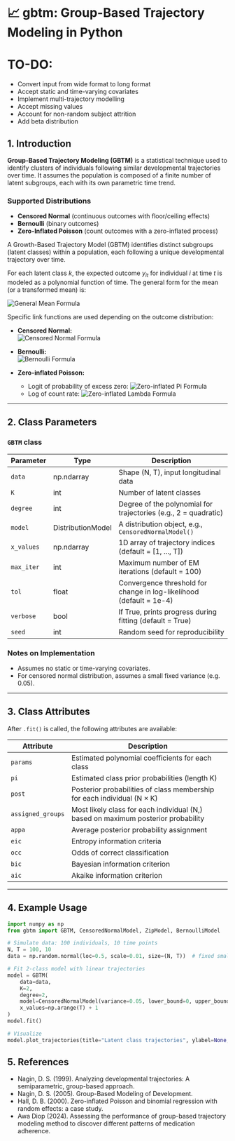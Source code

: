 # 📈 gbtm: Group-Based Trajectory Modeling in Python

# TO-DO:
- Convert input from wide format to long format
- Accept static and time-varying covariates
- Implement multi-trajectory modelling
- Accept missing values
- Account for non-random subject attrition
- Add beta distribution

## 1. Introduction

**Group-Based Trajectory Modeling (GBTM)** is a statistical technique used to identify clusters of individuals following similar developmental trajectories over time. It assumes the population is composed of a finite number of latent subgroups, each with its own parametric time trend. 


### Supported Distributions

- **Censored Normal** (continuous outcomes with floor/ceiling effects)
- **Bernoulli** (binary outcomes)
- **Zero-Inflated Poisson** (count outcomes with a zero-inflated process)

A Growth-Based Trajectory Model (GBTM) identifies distinct subgroups (latent classes) within a population, each following a unique developmental trajectory over time.

For each latent class $k$, the expected outcome $y_{it}$ for individual $i$ at time $t$ is modeled as a polynomial function of time. The general form for the mean (or a transformed mean) is:

![General Mean Formula](https://latex.codecogs.com/png.image?%5Clarge%20%5Cmu_%7Bikt%7D%20%3D%20%5Cbeta_%7Bk0%7D%20%2B%20%5Cbeta_%7Bk1%7Dt%20%2B%20%5Cbeta_%7Bk2%7Dt%5E2%20%2B%20%5Cldots%20%2B%20%5Cbeta_%7BkP%7Dt%5EP)

Specific link functions are used depending on the outcome distribution:

* **Censored Normal:**  
    ![Censored Normal Formula](https://latex.codecogs.com/png.image?%5Clarge%20%5Cmu_%7Bikt%7D%20%3D%20%5Cbeta_%7Bk0%7D%20%2B%20%5Cbeta_%7Bk1%7Dt%20%2B%20%5Cbeta_%7Bk2%7Dt%5E2%20%2B%20%5Cldots)

* **Bernoulli:**  
    ![Bernoulli Formula](https://latex.codecogs.com/png.image?%5Clarge%20%5Ctext%7Blogit%7D(p_%7Bikt%7D)%20%3D%20%5Cbeta_%7Bk0%7D%20%2B%20%5Cbeta_%7Bk1%7Dt%20%2B%20%5Cbeta_%7Bk2%7Dt%5E2%20%2B%20%5Cldots)

* **Zero-inflated Poisson:**
    * Logit of probability of excess zero: 
        ![Zero-inflated Pi Formula](https://latex.codecogs.com/png.image?%5Clarge%20%5Ctext%7Blogit%7D(%5Cpi_%7Bikt%7D)%20%3D%20%5Cgamma_%7Bk0%7D%20%2B%20%5Cgamma_%7Bk1%7Dt%20%2B%20%5Cgamma_%7Bk2%7Dt%5E2%20%2B%20%5Cldots)
    * Log of count rate:
        ![Zero-inflated Lambda Formula](https://latex.codecogs.com/png.image?%5Clarge%20%5Clog(%5Clambda_%7Bikt%7D)%20%3D%20%5Cbeta_%7Bk0%7D%20%2B%20%5Cbeta_%7Bk1%7Dt%20%2B%20%5Cbeta_%7Bk2%7Dt%5E2%20%2B%20%5Cldots)


---

## 2. Class Parameters

### `GBTM` class

| Parameter      | Type              | Description |
|----------------|-------------------|-------------|
| `data`         | np.ndarray        | Shape (N, T), input longitudinal data                               |
| `K`            | int               | Number of latent classes                                            |
| `degree`       | int               | Degree of the polynomial for trajectories (e.g., 2 = quadratic)     |
| `model`        | DistributionModel | A distribution object, e.g., `CensoredNormalModel()`                |
| `x_values`     | np.ndarray        | 1D array of trajectory indices (default = [1, ..., T])              |
| `max_iter`     | int               | Maximum number of EM iterations (default = 100)                     |
| `tol`          | float             | Convergence threshold for change in log-likelihood (default = 1e-4) |
| `verbose`      | bool              | If True, prints progress during fitting (default = True)            |
| `seed`         | int               | Random seed for reproducibility                                     |


### Notes on Implementation

- Assumes no static or time-varying covariates.
- For censored normal distribution, assumes a small fixed variance (e.g. 0.05).

---

## 3. Class Attributes

After `.fit()` is called, the following attributes are available:

| Attribute        | Description |
|------------------|-------------|
| `params`         | Estimated polynomial coefficients for each class     |
| `pi`             | Estimated class prior probabilities (length K)       |
| `post`           | Posterior probabilities of class membership for each individual (N × K) |
| `assigned_groups`| Most likely class for each individual (N,) based on maximum posterior probability |
| `appa`           | Average posterior probability assignment |
| `eic`            | Entropy information criteria   |
| `occ`            | Odds of correct classification |
| `bic`            | Bayesian information criterion |
| `aic`            | Akaike information criterion   |

---


## 4. Example Usage

```python
import numpy as np
from gbtm import GBTM, CensoredNormalModel, ZipModel, BernoulliModel

# Simulate data: 100 individuals, 10 time points
N, T = 100, 10
data = np.random.normal(loc=0.5, scale=0.01, size=(N, T))  # fixed small variance

# Fit 2-class model with linear trajectories
model = GBTM(
    data=data,
    K=2,
    degree=2,
    model=CensoredNormalModel(variance=0.05, lower_bound=0, upper_bound=2), # modify this accordingly to your needs
    x_values=np.arange(T) + 1
)
model.fit()

# Visualize
model.plot_trajectories(title="Latent class trajectories", ylabel=None, xlabel="Time", show_raw_data=True, num_raw_to_show=5)
```

## 5. References
- Nagin, D. S. (1999). Analyzing developmental trajectories: A semiparametric, group-based approach.
- Nagin, D. S. (2005). Group-Based Modeling of Development.
- Hall, D. B. (2000). Zero-inflated Poisson and binomial regression with random effects: a case study.
- Awa Diop (2024). Assessing the performance of group-based trajectory modeling method to discover different patterns of medication adherence.
